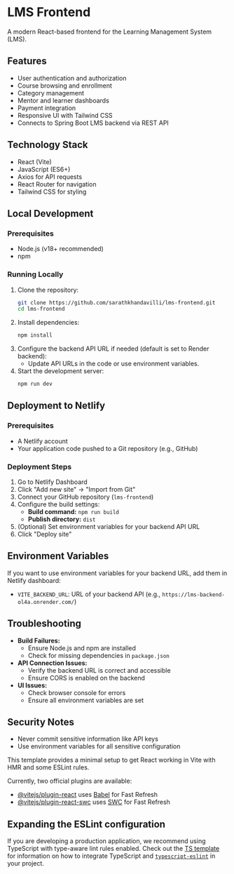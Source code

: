 # LMS Frontend

A modern React-based frontend for the Learning Management System (LMS).

## Features

- User authentication and authorization
- Course browsing and enrollment
- Category management
- Mentor and learner dashboards
- Payment integration
- Responsive UI with Tailwind CSS
- Connects to Spring Boot LMS backend via REST API

## Technology Stack

- React (Vite)
- JavaScript (ES6+)
- Axios for API requests
- React Router for navigation
- Tailwind CSS for styling

## Local Development

### Prerequisites

- Node.js (v18+ recommended)
- npm

### Running Locally

1. Clone the repository:
	```bash
	git clone https://github.com/sarathkhandavilli/lms-frontend.git
	cd lms-frontend
	```
2. Install dependencies:
	```bash
	npm install
	```
3. Configure the backend API URL if needed (default is set to Render backend):
	- Update API URLs in the code or use environment variables.
4. Start the development server:
	```bash
	npm run dev
	```

## Deployment to Netlify

### Prerequisites

- A Netlify account
- Your application code pushed to a Git repository (e.g., GitHub)

### Deployment Steps

1. Go to Netlify Dashboard
2. Click "Add new site" → "Import from Git"
3. Connect your GitHub repository (`lms-frontend`)
4. Configure the build settings:
	- **Build command:** `npm run build`
	- **Publish directory:** `dist`
5. (Optional) Set environment variables for your backend API URL
6. Click "Deploy site"

## Environment Variables

If you want to use environment variables for your backend URL, add them in Netlify dashboard:

- `VITE_BACKEND_URL`: URL of your backend API (e.g., `https://lms-backend-ol4a.onrender.com/`)

## Troubleshooting

- **Build Failures:**
  - Ensure Node.js and npm are installed
  - Check for missing dependencies in `package.json`
- **API Connection Issues:**
  - Verify the backend URL is correct and accessible
  - Ensure CORS is enabled on the backend
- **UI Issues:**
  - Check browser console for errors
  - Ensure all environment variables are set

## Security Notes

- Never commit sensitive information like API keys
- Use environment variables for all sensitive configuration

This template provides a minimal setup to get React working in Vite with HMR and some ESLint rules.

Currently, two official plugins are available:

- [@vitejs/plugin-react](https://github.com/vitejs/vite-plugin-react/blob/main/packages/plugin-react) uses [Babel](https://babeljs.io/) for Fast Refresh
- [@vitejs/plugin-react-swc](https://github.com/vitejs/vite-plugin-react/blob/main/packages/plugin-react-swc) uses [SWC](https://swc.rs/) for Fast Refresh

## Expanding the ESLint configuration

If you are developing a production application, we recommend using TypeScript with type-aware lint rules enabled. Check out the [TS template](https://github.com/vitejs/vite/tree/main/packages/create-vite/template-react-ts) for information on how to integrate TypeScript and [`typescript-eslint`](https://typescript-eslint.io) in your project.
